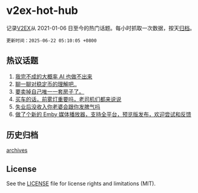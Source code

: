# v2ex-hot-hub

 记录[V2EX](https://www.v2ex.com/)从 2021-01-06 日至今的热门话题。每小时抓取一次数据，按天[归档](archives)。

`更新时间：2025-06-22 05:10:05 +0800`

## 热议话题

1. [我完不成的大概率 AI 也做不出来](https://www.v2ex.com/t/1140068)
1. [聊一聊对稳定币的理解吧..](https://www.v2ex.com/t/1140071)
1. [要卖掉自己唯一一套房子了。](https://www.v2ex.com/t/1140074)
1. [买车的话，前雾灯重要吗，老司机们都来说说](https://www.v2ex.com/t/1140102)
1. [失业后没收入你老婆会跟你发脾气吗](https://www.v2ex.com/t/1140098)
1. [做了个新的 Emby 媒体播放器，支持全平台，预览版发布，欢迎尝试和反馈](https://www.v2ex.com/t/1140115)

## 历史归档

[archives](archives)

## License

See the [LICENSE](LICENSE) file for license rights and limitations (MIT).
